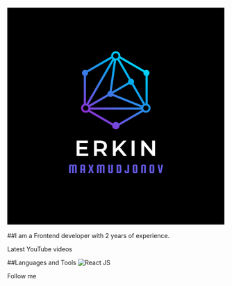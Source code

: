 [![Header](https://github.com/Erkin303m/erkin303m/blob/main/assets/user.png)](https://github.com/Erkin303m/erkin303m/blob/main/assets/user.png)

##I am a Frontend developer with 2 years of experience.

Latest YouTube videos

##Languages and Tools
![React JS](https://img.shields.io/static/v1?label=ReactJS=<MESSAGE>&color=090909?style=for-the-badge&logo=react&logoColor=#04d8f9)

Follow me